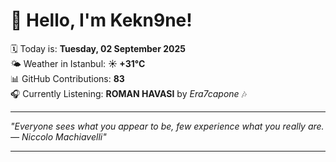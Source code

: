 # 👋 Hello, I'm Kekn9ne!

🗓️ Today is: **Tuesday, 02 September 2025**  
🌤️ Weather in Istanbul: **☀️   +31°C**  
📊 GitHub Contributions: **83**  
🎧 Currently Listening: **ROMAN HAVASI** by *Era7capone* 🎶

---

_"Everyone sees what you appear to be, few experience what you really are. — *Niccolo Machiavelli*"_

---
